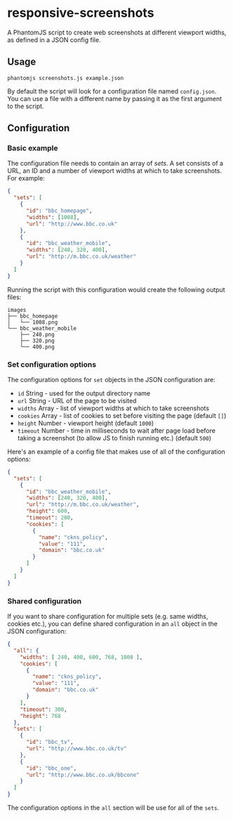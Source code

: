 # responsive-screenshots

A PhantomJS script to create web screenshots at different viewport widths, as defined in a JSON config file.

## Usage

```
phantomjs screenshots.js example.json
```

By default the script will look for a configuration file named `config.json`. You can use a file with a different name by passing it as the first argument to the script.

## Configuration

### Basic example

The configuration file needs to contain an array of _sets_. A set consists of a URL, an ID and a number of viewport widths at which to take screenshots. For example:

```json
{
  "sets": [
    {
      "id": "bbc_homepage",
      "widths": [1008], 
      "url": "http://www.bbc.co.uk"
    },
    {
      "id": "bbc_weather_mobile",
      "widths": [240, 320, 400],
      "url": "http://m.bbc.co.uk/weather"
    }
  ]
}
```

Running the script with this configuration would create the following output files:

```
images
├── bbc_homepage
│   └── 1008.png
└── bbc_weather_mobile
    ├── 240.png
    ├── 320.png
    └── 400.png
```

### Set configuration options

The configuration options for `set` objects in the JSON configuration are:

* `id` String - used for the output directory name
* `url` String - URL of the page to be visited
* `widths` Array - list of viewport widths at which to take screenshots
* `cookies` Array - list of cookies to set before visiting the page (default `[]`)
* `height` Number - viewport height (default `1000`)
* `timeout` Number - time in milliseconds to wait after page load before taking a screenshot (to allow JS to finish running etc.) (default `500`)

Here's an example of a config file that makes use of all of the configuration options:

```json
{
  "sets": [
    {
      "id": "bbc_weather_mobile",
      "widths": [240, 320, 400],
      "url": "http://m.bbc.co.uk/weather",
      "height": 600,
      "timeout": 200,
      "cookies": [
        {
          "name": "ckns_policy",
          "value": "111",
          "domain": "bbc.co.uk"
        }
      ]
    }
  ]
}
```

### Shared configuration

If you want to share configuration for multiple sets (e.g. same widths, cookies etc.), you can define shared configuration in an `all` object in the JSON configuration:

```json
{
  "all": {
    "widths": [ 240, 400, 600, 768, 1008 ],
    "cookies": [
      {
        "name": "ckns_policy",
        "value": "111",
        "domain": "bbc.co.uk"
      }
    ],
    "timeout": 300,
    "height": 768
  },
  "sets": [
    {
      "id": "bbc_tv",
      "url": "http://www.bbc.co.uk/tv"
    },
    {
      "id": "bbc_one",
      "url": "http://www.bbc.co.uk/bbcone"
    }
  ]
}
```

The configuration options in the `all` section will be use for all of the `sets`.